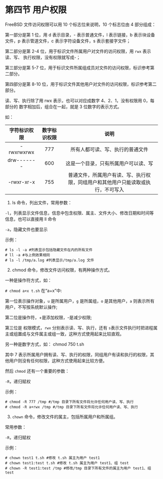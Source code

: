 # 第四节 用户权限

FreeBSD 文件访问权限可以用 10 个标志位来说明，10 个标志位由 4 部分组成：

第一部分是第 1 位，用 d 表示目录，- 表示普通文件，l 表示链接，b 表示块设备文件，p 表示管道文件，c 表示字符设备文件，s 表示套接字文件；

第二部分是第 2-4 位，用于标识文件所属用户对文件的访问权限，用 `rwx` 表示读、写、 执行权限，没有权限就写成-；

第三部分是第 5-7 位，用于标识文件所属组成员对文件的访问权限，标识参考第二部分。

第四部分是第 8-10 位，用于标识文件其他用户对文件的访问权限，标识参考第二部分。

读、写、执行除了用 rwx 表示，也可以对应成数字 4、2、1，没有权限用 0，每部分的 数字相加后，组合在一起，就是 3 位数字的表示方式。

如：

|   字符标识权限   | 数字标识权限 |                  说明                 |
| :--------: | :----: | :---------------------------------: |
| -rwxrwxrwx |   777  |          所有人都可读、写、执行的普通文件          |
| drw------- |   600  |            这是一个目录，只有所属用户可以读、写           |
| -rwxr-xr-x |   755  | 普通文件，所属用户有读、写、执行权限，同组用户和其他用户只能读取或执行，不可写入 |

1. ls 命令，列出文件，常用参数：

`-l`，列表显示文件信息，信息中包含权限、属主、文件大小、修改日期和时间等信息，也可以直接用 ll 命令

`-a`，隐藏文件也要显示

示例：

```
# ls -l -a #列表显示包括隐藏文件在内的所有文件 
# ll -a #与上例效果相同 
# ls -l /tmp/a.log #列表显示/tmp/a.log 文件 
```

2. chmod 命令，修改文件访问权限，有两种操作方式。

一种是操作符方式，如：

`# chmod a+x t.sh` 在“a+x”中:

第一位表示操作对象，`u` 是所属用户，`g` 是所属组，`o` 是其他用户，`a` 则表示所有用户，不写按系统默认操作;

第二位是操作符，+是添加权限，-是减少权限;

第三位是 权限模式，`rwx` 分别表示读、写、执行，还有 `s`表示文件执行时把进程属主或组置成与文件属主或组一致，这种方式使用起来比较直观。

另一种是数字方式，如： chmod 750 t.sh

其中 7 表示所属用户拥有读、写、执行的权限，同组用户有读和执行的权限，其他用户则没有任何权限，这种方式使用起来比较方便。

然后 `chmod` 还有一个重要的参数： 

`-R`，递归赋权

示例：

```
# chmod -R 777 /tmp #/tmp 目录下所有文件将允许任何用户读、写、执行 
# chmod -R a+rwx /tmp #/tmp 目录下所有文件将允许任何用户读、写、执行 
```

3. `chown` 命令，修改文件的属主，包括所属用户和所属组。

常用参数：

`-R`，递归赋权

示例：

```
# chown test1 t.sh #修改 t.sh 属主为用户 test1 
# chown test1:test t.sh #修改 t.sh 属主为用户 test1、组 test 
# chown -R test1:test /tmp #修改/tmp 目录下所有文件的属主为用户 test1、组 test
```
